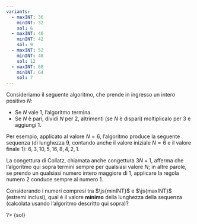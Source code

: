 ```yaml
---
variants:
  - maxINT: 36
    minINT: 32
    sol: 6
  - maxINT: 46
    minINT: 42
    sol: 9
  - maxINT: 52
    minINT: 48
    sol: 12
  - maxINT: 68
    minINT: 64
    sol: 7
---
```


Consideriamo il seguente algoritmo, che prende in ingresso un intero positivo $N$:

- Se $N$ vale $1$, l’algoritmo termina.
- Se $N$ è pari, dividi $N$ per $2$, altrimenti (se $N$ è dispari) moltiplicalo per $3$ e aggiungi $1$.

Per esempio, applicato al valore $N = 6$, l’algoritmo produce la seguente sequenza (di lunghezza $9$, contando anche il valore iniziale $N = 6$ e il valore finale $1$): $6, \, 3, \, 10, \, 5, \, 16, \, 8, \, 4, \, 2, \, 1$.

La congettura di Collatz, chiamata anche congettura $3N+1$, afferma che l’algoritmo qui sopra termini sempre per qualsiasi valore $N$; in altre parole, se prendo un qualsiasi numero intero maggiore di $1$, applicare la regola numero $2$ conduce sempre al numero $1$.

Considerando i numeri compresi tra $\js{minINT}$ e $\js{maxINT}$ (estremi inclusi), qual è il valore **minimo** della lunghezza della sequenza (calcolata usando l’algoritmo descritto qui sopra)?

?> {sol}
